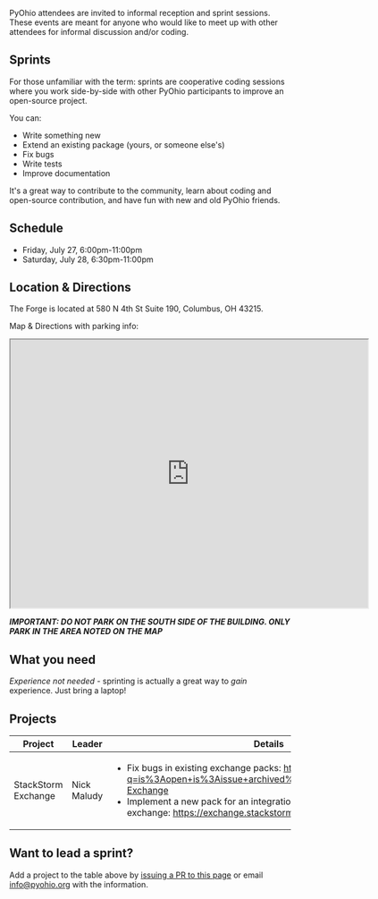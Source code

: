 PyOhio attendees are invited to informal reception and sprint sessions. These events are meant for anyone who would like to meet up with other attendees for informal discussion and/or coding.

## Sprints

For those unfamiliar with the term: sprints are cooperative coding sessions where you work side-by-side with other PyOhio participants to improve an open-source project.

You can:

- Write something new
- Extend an existing package (yours, or someone else's)
- Fix bugs
- Write tests
- Improve documentation

It's a great way to contribute to the community, learn about coding and open-source contribution, and have fun with new and old PyOhio friends.

## Schedule

* Friday, July 27, 6:00pm-11:00pm
* Saturday, July 28, 6:30pm-11:00pm

## Location & Directions

The Forge is located at 580 N 4th St Suite 190, Columbus, OH 43215.

Map & Directions with parking info:

<iframe src="https://www.google.com/maps/d/u/1/embed?mid=1LIewa4cWEDFfmL76YY9XOx1KsPjOOUZF" width="640" height="480"></iframe>

***IMPORTANT: DO NOT PARK ON THE SOUTH SIDE OF THE BUILDING. ONLY PARK IN THE
AREA NOTED ON THE MAP***

## What you need

*Experience not needed* - sprinting is actually a great way to <em>gain</em> experience. Just bring a laptop!

## Projects

| Project             | Leader            | Details                           |
| ------------------- | ----------------- | --------------------------------- |
| StackStorm Exchange | Nick Maludy       | <ul><li>Fix bugs in existing exchange packs: https://github.com/issues?q=is%3Aopen+is%3Aissue+archived%3Afalse+user%3AStackStorm-Exchange</li><li>Implement a new pack for an integration/API that isn't present on the exchange: https://exchange.stackstorm.org/</li></ul> |

## Want to lead a sprint?

Add a project to the table above by [issuing a PR to this page](https://github.com/pyohio/pyohio-website/blob/master/pinaxcon/templates/static_pages/program/sprints_and_receptions.md)
or email info@pyohio.org with the information.
